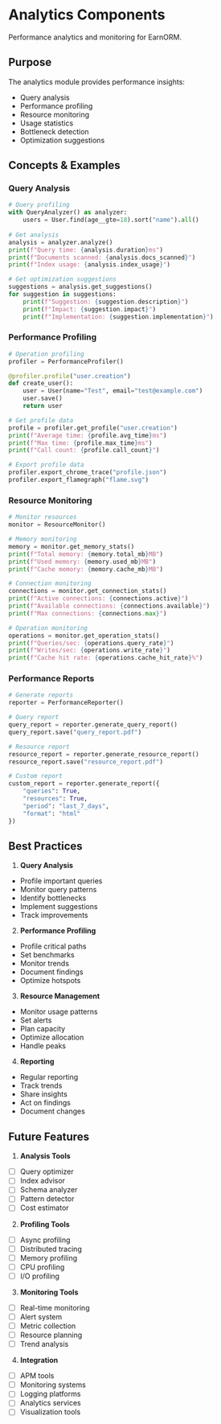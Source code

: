 # Analytics Components

Performance analytics and monitoring for EarnORM.

## Purpose

The analytics module provides performance insights:
- Query analysis
- Performance profiling
- Resource monitoring
- Usage statistics
- Bottleneck detection
- Optimization suggestions

## Concepts & Examples

### Query Analysis
```python
# Query profiling
with QueryAnalyzer() as analyzer:
    users = User.find(age__gte=18).sort("name").all()
    
# Get analysis
analysis = analyzer.analyze()
print(f"Query time: {analysis.duration}ms")
print(f"Documents scanned: {analysis.docs_scanned}")
print(f"Index usage: {analysis.index_usage}")

# Get optimization suggestions
suggestions = analysis.get_suggestions()
for suggestion in suggestions:
    print(f"Suggestion: {suggestion.description}")
    print(f"Impact: {suggestion.impact}")
    print(f"Implementation: {suggestion.implementation}")
```

### Performance Profiling
```python
# Operation profiling
profiler = PerformanceProfiler()

@profiler.profile("user.creation")
def create_user():
    user = User(name="Test", email="test@example.com")
    user.save()
    return user

# Get profile data
profile = profiler.get_profile("user.creation")
print(f"Average time: {profile.avg_time}ms")
print(f"Max time: {profile.max_time}ms")
print(f"Call count: {profile.call_count}")

# Export profile data
profiler.export_chrome_trace("profile.json")
profiler.export_flamegraph("flame.svg")
```

### Resource Monitoring
```python
# Monitor resources
monitor = ResourceMonitor()

# Memory monitoring
memory = monitor.get_memory_stats()
print(f"Total memory: {memory.total_mb}MB")
print(f"Used memory: {memory.used_mb}MB")
print(f"Cache memory: {memory.cache_mb}MB")

# Connection monitoring
connections = monitor.get_connection_stats()
print(f"Active connections: {connections.active}")
print(f"Available connections: {connections.available}")
print(f"Max connections: {connections.max}")

# Operation monitoring
operations = monitor.get_operation_stats()
print(f"Queries/sec: {operations.query_rate}")
print(f"Writes/sec: {operations.write_rate}")
print(f"Cache hit rate: {operations.cache_hit_rate}%")
```

### Performance Reports
```python
# Generate reports
reporter = PerformanceReporter()

# Query report
query_report = reporter.generate_query_report()
query_report.save("query_report.pdf")

# Resource report
resource_report = reporter.generate_resource_report()
resource_report.save("resource_report.pdf")

# Custom report
custom_report = reporter.generate_report({
    "queries": True,
    "resources": True,
    "period": "last_7_days",
    "format": "html"
})
```

## Best Practices

1. **Query Analysis**
- Profile important queries
- Monitor query patterns
- Identify bottlenecks
- Implement suggestions
- Track improvements

2. **Performance Profiling**
- Profile critical paths
- Set benchmarks
- Monitor trends
- Document findings
- Optimize hotspots

3. **Resource Management**
- Monitor usage patterns
- Set alerts
- Plan capacity
- Optimize allocation
- Handle peaks

4. **Reporting**
- Regular reporting
- Track trends
- Share insights
- Act on findings
- Document changes

## Future Features

1. **Analysis Tools**
- [ ] Query optimizer
- [ ] Index advisor
- [ ] Schema analyzer
- [ ] Pattern detector
- [ ] Cost estimator

2. **Profiling Tools**
- [ ] Async profiling
- [ ] Distributed tracing
- [ ] Memory profiling
- [ ] CPU profiling
- [ ] I/O profiling

3. **Monitoring Tools**
- [ ] Real-time monitoring
- [ ] Alert system
- [ ] Metric collection
- [ ] Resource planning
- [ ] Trend analysis

4. **Integration**
- [ ] APM tools
- [ ] Monitoring systems
- [ ] Logging platforms
- [ ] Analytics services
- [ ] Visualization tools 
